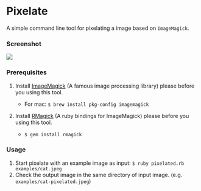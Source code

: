 # Pixelate

A simple command line tool for pixelating a image based on `ImageMagick`.

### Screenshot

![](https://github.com/shrimp509/terminal-games/blob/main/screenshots/pixelate-example.png)

### Prerequisites

1. Install [ImageMagick](https://imagemagick.org/index.php) (A famous image processing library) please before you using this tool.

    * For mac: `$ brew install pkg-config imagemagick`

2. Install [RMagick](https://github.com/rmagick/rmagick) (A ruby bindings for ImageMagick) please before you using this tool.

    * `$ gem install rmagick`

### Usage

1. Start pixelate with an example image as input: `$ ruby pixelated.rb examples/cat.jpeg`
2. Check the output image in the same directory of input image. (e.g. `examples/cat-pixelated.jpeg`)